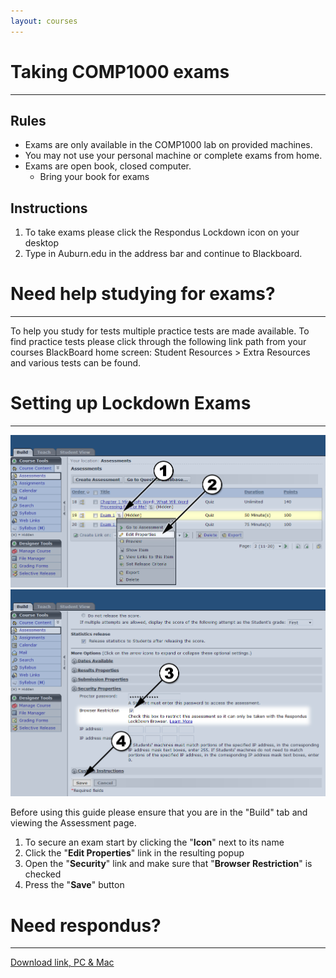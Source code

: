 ```yaml
---
layout: courses
---
```


# Taking COMP1000 exams
---
## Rules
*	Exams are only available in the COMP1000 lab on provided machines.
*	You may not use your personal machine or complete exams from home.
*	Exams are open book, closed computer.
	*	Bring your book  for exams
	
## Instructions
1.	To take exams please click the Respondus Lockdown icon on your desktop
2.	Type in Auburn.edu in the address bar and continue to Blackboard.


# Need help studying for exams?
---
To help you study for tests multiple practice tests are made available.  To find practice tests please click through the following link path from your courses BlackBoard home screen: Student Resources > Extra Resources and various tests can be found.

# Setting up Lockdown Exams
---
![Alt Click to enlarge step 1&2](step12.png) ![Alt Click to enlarge step 3&4](step34.png)

Before using this guide please ensure that you are in the "Build" tab and viewing the Assessment page.
1.	To secure an exam start by clicking the "__Icon__" next to its name
2.	Click the "__Edit Properties__" link in the resulting popup
3.	Open the "__Security__" link and make sure that "__Browser Restriction__" is checked
4.	Press the "__Save__" button

# Need respondus?
---
[Download link, PC & Mac](http://www.respondus.com/lockdown/information.pl?ID=313412015)